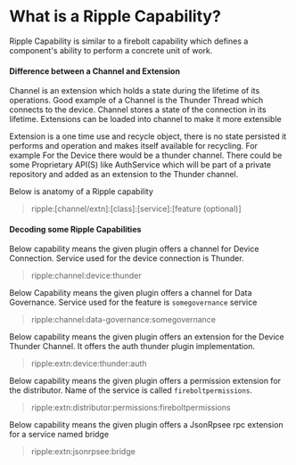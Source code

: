 # What is a Ripple Capability?
Ripple Capability is similar to a firebolt capability which defines a component's ability to perform a concrete unit of work.

#### Difference between a Channel and Extension

Channel is an extension which holds a state during the lifetime of its operations. Good example of a Channel is the Thunder Thread which connects to the device. Channel stores a state of the connection in its lifetime. Extensions can be loaded into channel to make it more extensible

Extension is a one time use and recycle object, there is no state persisted it performs and operation and makes itself available for recycling.
For example For the Device there would be a thunder channel. There could be some Proprietary API(S) like AuthService which will be part of a private repository and added as an extension to the Thunder channel.



Below is anatomy of a Ripple capability

> ripple:[channel/extn]:[class]:[service]:[feature (optional)]

#### Decoding some Ripple Capabilities

Below capability means the given plugin offers a channel for Device Connection. Service used  for the device connection is Thunder.
>ripple:channel:device:thunder

Below Capability means the given plugin offers a channel for Data Governance. Service used for the feature is `somegovernance` service
>ripple:channel:data-governance:somegovernance

Below capability means the given plugin offers an extension for the Device Thunder Channel. It offers the auth thunder plugin implementation.
>ripple:extn:device:thunder:auth

Below capability means the given plugin offers a permission extension for the distributor. Name of the service is called `fireboltpermissions`.
>ripple:extn:distributor:permissions:fireboltpermissions

Below capability means the given plugin offers a JsonRpsee rpc extension for a service named bridge
>ripple:extn:jsonrpsee:bridge

